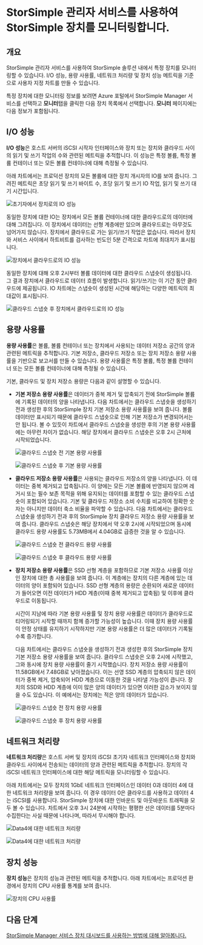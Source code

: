 <properties 
   pageTitle="StorSimple 장치 모니터링 | Microsoft Azure"
	description="StorSimple 관리자 서비스를 사용하여 I/O 성능, 용량 사용률, 네트워크 처리량 및 장치 성능을 모니터링하는 방법에 대해 설명합니다."
	services="storsimple"
	documentationCenter="NA"
	authors="alkohli"
	manager="carolz"
	editor=""/>
<tags 
   ms.service="storsimple"
	ms.devlang="NA"
	ms.topic="article"
	ms.tgt_pltfrm="NA"
	ms.workload="TBD"
	ms.date="09/02/2015"
	ms.author="alkohli"/>

# StorSimple 관리자 서비스를 사용하여 StorSimple 장치를 모니터링합니다. 

## 개요

StorSimple 관리자 서비스를 사용하여 StorSimple 솔루션 내에서 특정 장치를 모니터링할 수 있습니다. I/O 성능, 용량 사용률, 네트워크 처리량 및 장치 성능 메트릭을 기준으로 사용자 지정 차트를 만들 수 있습니다.

특정 장치에 대한 모니터링 정보를 보려면 Azure 포털에서 StorSimple Manager 서비스를 선택하고 **모니터**탭을 클릭한 다음 장치 목록에서 선택합니다. **모니터** 페이지에는 다음 정보가 포함됩니다.

## I/O 성능 

**I/O 성능**은 호스트 서버의 iSCSI 시작자 인터페이스와 장치 또는 장치와 클라우드 사이의 읽기 및 쓰기 작업의 수와 관련된 메트릭을 추적합니다. 이 성능은 특정 볼륨, 특정 볼륨 컨테이너 또는 모든 볼륨 컨테이너에 대해 측정될 수 있습니다.

아래 차트에서는 프로덕션 장치의 모든 볼륨에 대한 장치 개시자의 IO를 보여 줍니다. 그려진 메트릭은 초당 읽기 및 쓰기 바이트 수, 초당 읽기 및 쓰기 IO 작업, 읽기 및 쓰기 대기 시간입니다.

![초기자에서 장치로의 IO 성능](./media/storsimple-monitor-device/StorSimple_IO_Performance_For_InitiatorTODevice_For_AllVolumesM.png)

동일한 장치에 대한 IO는 장치에서 모든 볼륨 컨테이너에 대한 클라우드로의 데이터에 대해 그려집니다. 이 장치에서 데이터는 선형 계층에만 있으며 클라우드로는 아무것도 넘어가지 않습니다. 장치에서 클라우드로 가는 읽기/쓰기 작업은 없습니다. 따라서 장치와 서비스 사이에서 하트비트를 검사하는 빈도인 5분 간격으로 차트에 최대치가 표시됩니다.

![장치에서 클라우드로의 IO 성능](./media/storsimple-monitor-device/StorSimple_IO_Performance_For_DeviceTOCloud_For_AllVolumeContainersM.png)


동일한 장치에 대해 오후 2시부터 볼륨 데이터에 대한 클라우드 스냅숏이 생성됩니다. 그 결과 장치에서 클라우드로 데이터 흐름이 발생합니다. 읽기/쓰기는 이 기간 동안 클라우드에 제공됩니다. IO 차트에는 스냅숏이 생성된 시간에 해당하는 다양한 메트릭의 최대값이 표시됩니다.

![클라우드 스냅숏 후 장치에서 클라우드로의 IO 성능](./media/storsimple-monitor-device/StorSimple_IO_Performance_For_DeviceTOCloud_For_AllVolumeContainers2M.png)


## 용량 사용률 

**용량 사용률**은 볼륨, 볼륨 컨테이너 또는 장치에서 사용되는 데이터 저장소 공간의 양과 관련된 메트릭을 추적합니다. 기본 저장소, 클라우드 저장소 또는 장치 저장소 용량 사용률을 기반으로 보고서를 만들 수 있습니다. 용량 사용률은 특정 볼륨, 특정 볼륨 컨테이너 또는 모든 볼륨 컨테이너에 대해 측정될 수 있습니다.

기본, 클라우드 및 장치 저장소 용량은 다음과 같이 설명할 수 있습니다.

- **기본 저장소 용량 사용률**은 데이터가 중복 제거 및 압축되기 전에 StorSimple 볼륨에 기록된 데이터의 양을 나타냅니다. 다음 차트에서는 클라우드 스냅숏을 생성하기 전과 생성한 후의 StorSimple 장치 기본 저장소 용량 사용률을 보여 줍니다. 볼륨 데이터만 표시되기 때문에 클라우드 스냅숏으로 인해 기본 저장소가 변경되어서는 안 됩니다. 볼 수 있듯이 차트에서 클라우드 스냅숏을 생성한 후의 기본 용량 사용률에는 아무런 차이가 없습니다. 해당 장치에서 클라우드 스냅숏은 오후 2시 근처에 시작되었습니다.

	![클라우드 스냅숏 전 기본 용량 사용률](./media/storsimple-monitor-device/StorSimple_PrimaryCapacityUtil_For_AllVolumes2M.png)
	
	![클라우드 스냅숏 후 기본 용량 사용률](./media/storsimple-monitor-device/StorSimple_PrimaryCapacityUtil_For_AllVolumes1M.png)


- **클라우드 저장소 용량 사용률**은 사용되는 클라우드 저장소의 양을 나타냅니다. 이 데이터는 중복 제거되고 압축됩니다. 이 양에는 모든 기본 볼륨에 반영되지 않으며 레거시 또는 필수 보존 목적을 위해 유지되는 데이터를 포함할 수 있는 클라우드 스냅숏이 포함되어 있습니다. 기본 및 클라우드 저장소 소비 수치를 비교하여 정확한 숫자는 아니지만 데이터 축소 비율을 파악할 수 있습니다. 다음 차트에서는 클라우드 스냅숏을 생성하기 전과 후의 StorSimple 장치 클라우드 저장소 용량 사용률을 보여 줍니다. 클라우드 스냅숏은 해당 장치에서 약 오후 2시에 시작되었으며 동시에 클라우드 용량 사용률도 5.73MB에서 4.04GB로 급증한 것을 알 수 있습니다.

	![클라우드 스냅숏 전 클라우드 용량 사용률](./media/storsimple-monitor-device/StorSimple_CloudCapacityUtil_For_AllVolumeContainers2M.png)

	![클라우드 스냅숏 후 클라우드 용량 사용률](./media/storsimple-monitor-device/StorSimple_CloudCapacityUtil_For_AllVolumeContainers1M.png)


- **장치 저장소 용량 사용률**은 SSD 선형 계층을 포함하므로 기본 저장소 사용률 이상인 장치에 대한 총 사용률을 보여 줍니다. 이 계층에는 장치의 다른 계층에 있는 데이터의 양이 포함되어 있습니다. SSD 선형 계층의 용량은 순환되어 새로운 데이터가 들어오면 이전 데이터가 HDD 계층(이때 중복 제거되고 압축됨) 및 이후에 클라우드로 이동됩니다.

	시간이 지남에 따라 기본 용량 사용률 및 장치 용량 사용률은 데이터가 클라우드로 티어링되기 시작할 때까지 함께 증가할 가능성이 높습니다. 이때 장치 용량 사용률이 안정 상태를 유지하기 시작하지만 기본 용량 사용률은 더 많은 데이터가 기록될수록 증가합니다.

	다음 차트에서는 클라우드 스냅숏을 생성하기 전과 생성한 후의 StorSimple 장치 기본 저장소 용량 사용률을 보여 줍니다. 클라우드 스냅숏은 오후 2시에 시작했고, 그와 동시에 장치 용량 사용률이 줄기 시작했습니다. 장치 저장소 용량 사용률이 11.58GB에서 7.48GB로 낮아졌습니다. 이는 선영 SSD 계층의 압축되지 않은 데이터가 중복 제거, 압축되어 HDD 계층으로 이동한 것을 나타낼 가능성이 큽니다. 장치의 SSD와 HDD 계층에 이미 많은 양의 데이터가 있으면 이러한 감소가 보이지 않을 수도 있습니다. 이 예에서는 장치에는 적은 양의 데이터가 있습니다.

	![클라우드 스냅숏 전 장치 용량 사용률](./media/storsimple-monitor-device/StorSimple_DeviceCapacityUtil2M.png)

	![클라우드 스냅숏 후 장치 용량 사용률](./media/storsimple-monitor-device/StorSimple_DeviceCapacityUtil1M.png)


## 네트워크 처리량

**네트워크 처리량**은 호스트 서버 및 장치의 iSCSI 초기자 네트워크 인터페이스와 장치와 클라우드 사이에서 전송되는 데이터의 양과 관련된 메트릭을 추적합니다. 장치의 각 iSCSI 네트워크 인터페이스에 대한 해당 메트릭을 모니터링할 수 있습니다.

아래 차트에서는 모두 장치의 1GbE 네트워크 인터페이스인 데이터 0과 데이터 4에 대한 네트워크 처리량을 보여 줍니다. 이 경우 데이터 0은 클라우드를 사용하고 데이터 4는 iSCSI를 사용합니다. StorSimple 장치에 대한 인바운드 및 아웃바운드 트래픽을 모두 볼 수 있습니다. 차트에서 오후 3시 24분에 시작하는 평평한 선은 데이터를 5분마다 수집한다는 사실 때문에 나타나며, 따라서 무시해야 합니다.

![Data4에 대한 네트워크 처리량](./media/storsimple-monitor-device/StorSimple_NetworkThroughput_Data0M.png)

![Data4에 대한 네트워크 처리량](./media/storsimple-monitor-device/StorSimple_NetworkThroughput_Data4M.png)


## 장치 성능 

**장치 성능**은 장치의 성능과 관련된 메트릭을 추적합니다. 아래 차트에서는 프로덕션 환경에서 장치의 CPU 사용률 통계를 보여 줍니다.

![장치의 CPU 사용률](./media/storsimple-monitor-device/StorSimple_DeviceMonitor_DevicePerformance1M.png)

## 다음 단계

[StorSimple Manager 서비스 장치 대시보드를 사용하는 방법에 대해 알아봅니다.](storsimple-device-dashboard.md)

<!---HONumber=September15_HO1-->